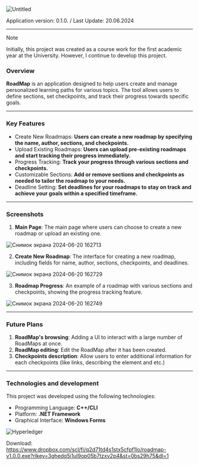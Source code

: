![Untitled](https://github.com/juicebucket/roadmap_project/assets/92608350/d2ab96b7-c914-47ca-b9d5-b7d0cee73bf3)

Application version: 0.1.0. / Last Update: 20.06.2024

---

> [!NOTE]
> Initially, this project was created as a course work for the first academic year at the University. However, I continue to develop this project.

### Overview
**RoadMap** is an application designed to help users create and manage personalized learning paths for various topics. The tool allows users to define sections, set checkpoints, and track their progress towards specific goals.

---

### Key Features
- Create New Roadmaps: **Users can create a new roadmap by specifying the name, author, sections, and checkpoints.**
- Upload Existing Roadmaps: **Users can upload pre-existing roadmaps and start tracking their progress immediately.**
- Progress Tracking: **Track your progress through various sections and checkpoints.**
- Customizable Sections: **Add or remove sections and checkpoints as needed to tailor the roadmap to your needs.**
- Deadline Setting: **Set deadlines for your roadmaps to stay on track and achieve your goals within a specified timeframe.**

---

### Screenshots
1. **Main Page**: The main page where users can choose to create a new roadmap or upload an existing one.

![Снимок экрана 2024-06-20 162713](https://github.com/juicebucket/roadmap_project/assets/92608350/73e0ea0d-9cf6-4712-b0ae-2565c00d3fd9)

2. **Create New Roadmap**: The interface for creating a new roadmap, including fields for name, author, sections, checkpoints, and deadlines.

![Снимок экрана 2024-06-20 162729](https://github.com/juicebucket/roadmap_project/assets/92608350/ac6c8cd2-c956-4bcb-88a4-2faa3ff0fb4f)

3. **Roadmap Progress**: An example of a roadmap with various sections and checkpoints, showing the progress tracking feature.

![Снимок экрана 2024-06-20 162749](https://github.com/juicebucket/roadmap_project/assets/92608350/1febd12f-5cc6-430b-8fbd-8585d79c789c)

---

### Future Plans
1. **RoadMap's browsing**: Adding a UI to interact with a large number of RoadMaps at once.
2. **RoadMap editing**: Edit the RoadMap after it has been created.
3. **Checkpoints description**: Allow users to enter additional information for each checkpoints (like links, describing the element and etc.) 

---

### Technologies and development
This project was developed using the following technologies:

- Programming Language: **C++/CLI**
- Platform: **.NET Framework**
- Graphical Interface: **Windows Forms**

![Hyperledger](https://shields.io/badge/DOWNLOAD-ff4545?logo=appveyor&style=for-the-badge)

Download: https://www.dropbox.com/scl/fi/q2d71td4s1stx5cfpf1lo/roadmap-v1.0.0.exe?rlkey=3ghedq5i1ul9op05b7tzxv2p4&st=0bs29h75&dl=1
